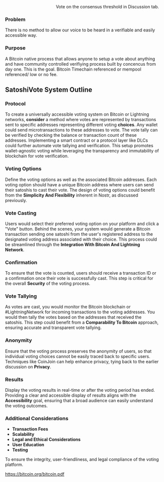   
<div align="right">
Vote on the consensus threshold in Discussion tab. 
</div>



### Problem
There is no method to allow our voice to be heard in a verifiable and easily accessible way. 

### Purpose
A Bitcoin native process that allows anyone to setup a vote about anything and have community controlled verifiying process built by concencus from day one. This is the goal. Bitcoin Timechain referenced or mempool referenced/ low or no fee. 



## SatoshiVote System Outline

### Protocol
To create a universally accessible voting system on Bitcoin or Lightning networks, **consider** a method where votes are represented by transactions sent to specific addresses representing different voting **choices**. Any wallet could send microtransactions to these addresses to vote. The vote tally can be verified by checking the balance or transaction count of these addresses. Implementing a smart contract or a protocol layer like DLCs could further automate vote tallying and verification. This setup promotes wallet-agnostic voting while leveraging the transparency and immutability of blockchain for vote verification.  


### Voting Options
Define the voting options as well as the associated Bitcoin addresses. Each voting option should have a unique Bitcoin address where users can send their satoshis to cast their vote. The design of voting options could benefit from the **Simplicity And Flexibility** inherent in Nostr, as discussed previously.

### Vote Casting
Users would select their preferred voting option on your platform and click a "Vote" button. Behind the scenes, your system would generate a Bitcoin transaction sending one satoshi from the user's registered address to the designated voting address associated with their choice. This process could be streamlined through the **Integration With Bitcoin And Lightning Network**.

### Confirmation
To ensure that the vote is counted, users should receive a transaction ID or a confirmation once their vote is successfully cast. This step is critical for the overall **Security** of the voting process.

### Vote Tallying
As votes are cast, you would monitor the Bitcoin blockchain or #LightningNetwork for incoming transactions to the voting addresses. You would then tally the votes based on the addresses that received the satoshis. This step could benefit from a **Comparability To Bitcoin** approach, ensuring accurate and transparent vote tallying.

### Anonymity
Ensure that the voting process preserves the anonymity of users, so that individual voting choices cannot be easily traced back to specific users. Techniques like CoinJoin can help enhance privacy, tying back to the earlier discussion on **Privacy**.

### Results
Display the voting results in real-time or after the voting period has ended. Providing a clear and accessible display of results aligns with the **Accessibility** goal, ensuring that a broad audience can easily understand the voting outcomes.

### Additional Considerations
- **Transaction Fees**
- **Scalability**
- **Legal and Ethical Considerations**
- **User Education**
- **Testing** 

To ensure the integrity, user-friendliness, and legal compliance of the voting platform.

https://bitcoin.org/bitcoin.pdf
